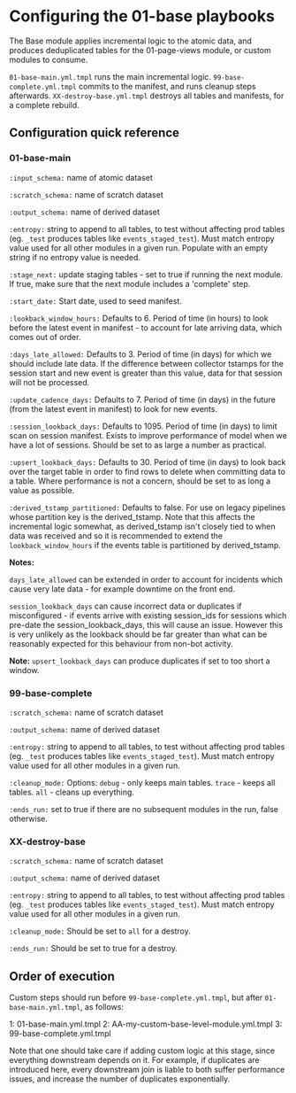# Configuring the 01-base playbooks

The Base module applies incremental logic to the atomic data, and produces deduplicated tables for the 01-page-views module, or custom modules to consume.

`01-base-main.yml.tmpl` runs the main incremental logic. `99-base-complete.yml.tmpl` commits to the manifest, and runs cleanup steps afterwards. `XX-destroy-base.yml.tmpl` destroys all tables and manifests, for a complete rebuild.

## Configuration quick reference

### 01-base-main

`:input_schema:`       name of atomic dataset

`:scratch_schema:`     name of scratch dataset

`:output_schema:`      name of derived dataset

`:entropy:`            string to append to all tables, to test without affecting prod tables (eg. `_test` produces tables like `events_staged_test`). Must match entropy value used for all other modules in a given run. Populate with an empty string if no entropy value is needed.

`:stage_next:`         update staging tables - set to true if running the next module. If true, make sure that the next module includes a 'complete' step.

`:start_date:`         Start date, used to seed manifest.

`:lookback_window_hours:`    Defaults to 6. Period of time (in hours) to look before the latest event in manifest - to account for late arriving data, which comes out of order.

`:days_late_allowed:`  Defaults to 3.  Period of time (in days) for which we should include late data. If the difference between collector tstamps for the session start and new event is greater than this value, data for that session will not be processed.

`:update_cadence_days:`     Defaults to 7. Period of time (in days) in the future (from the latest event in manifest) to look for new events.

`:session_lookback_days:`   Defaults to 1095. Period of time (in days) to limit scan on session manifest. Exists to improve performance of model when we have a lot of sessions. Should be set to as large a number as practical.

`:upsert_lookback_days:`    Defaults to 30. Period of time (in days) to look back over the target table in order to find rows to delete when committing data to a table. Where performance is not a concern, should be set to as long a value as possible.

`:derived_tstamp_partitioned:` Defaults to false. For use on legacy pipelines whose partition key is the derived_tstamp. Note that this affects the incremental logic somewhat, as derived_tstamp isn't closely tied to when data was received and so it is recommended to extend the `lookback_window_hours` if the events table is partitioned by derived_tstamp.

**Notes:**

`days_late_allowed` can be extended in order to account for incidents which cause very late data - for example downtime on the front end.

`session_lookback_days` can cause incorrect data or duplicates if misconfigured - if events arrive with existing session_ids for sessions which pre-date the session_lookback_days, this will cause an issue. However this is very unlikely as the lookback should be far greater than what can be reasonably expected for this behaviour from non-bot activity.

**Note:** `upsert_lookback_days` can produce duplicates if set to too short a window.

### 99-base-complete

`:scratch_schema:`     name of scratch dataset

`:output_schema:`      name of derived dataset

`:entropy:`            string to append to all tables, to test without affecting prod tables (eg. `_test` produces tables like `events_staged_test`). Must match entropy value used for all other modules in a given run.

`:cleanup_mode:`       Options: `debug` - only keeps main tables. `trace` - keeps all tables. `all` - cleans up everything.

`:ends_run:`           set to true if there are no subsequent modules in the run, false otherwise.

### XX-destroy-base

`:scratch_schema:`     name of scratch dataset

`:output_schema:`      name of derived dataset

`:entropy:`            string to append to all tables, to test without affecting prod tables (eg. `_test` produces tables like `events_staged_test`). Must match entropy value used for all other modules in a given run.

`:cleanup_mode:`       Should be set to `all` for a destroy.

`:ends_run:`           Should be set to true for a destroy.

## Order of execution

Custom steps should run before `99-base-complete.yml.tmpl`, but after `01-base-main.yml.tmpl`, as follows:

1: 01-base-main.yml.tmpl
2: AA-my-custom-base-level-module.yml.tmpl
3: 99-base-complete.yml.tmpl

Note that one should take care if adding custom logic at this stage, since everything downstream depends on it. For example, if duplicates are introduced here, every downstream join is liable to both suffer performance issues, and increase the number of duplicates exponentially.
